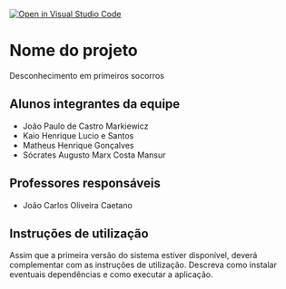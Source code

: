[![Open in Visual Studio Code](https://classroom.github.com/assets/open-in-vscode-c66648af7eb3fe8bc4f294546bfd86ef473780cde1dea487d3c4ff354943c9ae.svg)](https://classroom.github.com/online_ide?assignment_repo_id=7622610&assignment_repo_type=AssignmentRepo)
# Nome do projeto
Desconhecimento em primeiros socorros

## Alunos integrantes da equipe

* João Paulo de Castro Markiewicz
* Kaio Henrique Lucio e Santos
* Matheus Henrique Gonçalves
* Sócrates Augusto Marx Costa Mansur

## Professores responsáveis

* João Carlos Oliveira Caetano

## Instruções de utilização

Assim que a primeira versão do sistema estiver disponível, deverá complementar com as instruções de utilização. Descreva como instalar eventuais dependências e como executar a aplicação.
